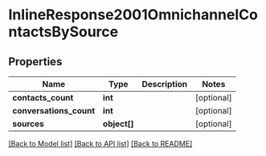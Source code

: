 # InlineResponse2001OmnichannelContactsBySource

## Properties
Name | Type | Description | Notes
------------ | ------------- | ------------- | -------------
**contacts_count** | **int** |  | [optional] 
**conversations_count** | **int** |  | [optional] 
**sources** | **object[]** |  | [optional] 

[[Back to Model list]](../../README.md#documentation-for-models) [[Back to API list]](../../README.md#documentation-for-api-endpoints) [[Back to README]](../../README.md)

